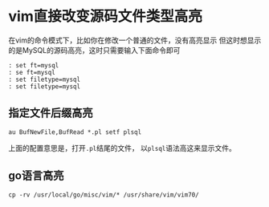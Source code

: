 # vim直接改变源码文件类型高亮

在vim的命令模式下，比如你在修改一个普通的文件，没有高亮显示
但这时想显示的是MySQL的源码高亮，这时只需要输入下面命令即可

```
: set ft=mysql
: se ft=mysql
: set filetype=mysql
: set filetype=mysql
```

## 指定文件后缀高亮

```
au BufNewFile,BufRead *.pl setf plsql
```
上面的配置意思是，打开`.pl`结尾的文件，
以`plsql`语法高这来显示文件。

## go语言高亮

```
cp -rv /usr/local/go/misc/vim/* /usr/share/vim/vim70/
```

